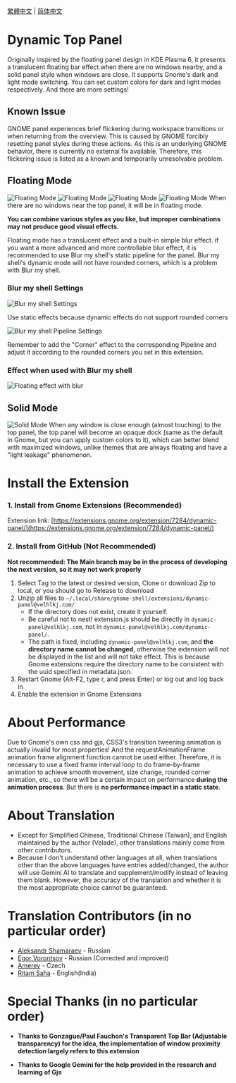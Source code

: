 [繁體中文](README.md) | [简体中文](README-cn.md) 

# Dynamic Top Panel

Originally inspired by the floating panel design in KDE Plasma 6, it presents a translucent floating bar effect when there are no windows nearby, and a solid panel style when windows are close. It supports Gnome's dark and light mode switching. You can set custom colors for dark and light modes respectively. And there are more settings!

## Known Issue

GNOME panel experiences brief flickering during workspace transitions or when returning from the overview. This is caused by GNOME forcibly resetting panel styles during these actions. As this is an underlying GNOME behavior, there is currently no external fix available. Therefore, this flickering issue is listed as a known and temporarily unresolvable problem.

## Floating Mode
![Floating Mode](readme_images/transparent.png)
![Floating Mode](readme_images/transparent_area.png)
![Floating Mode](readme_images/transparent_auto_width.png)
![Floating Mode](readme_images/transparent_color.png)
When there are no windows near the top panel, it will be in floating mode.

**You can combine various styles as you like, but improper combinations may not produce good visual effects.**

Floating mode has a translucent effect and a built-in simple blur effect. if you want a more advanced and more controllable blur effect, it is recommended to use Blur my shell's static pipeline for the panel. Blur my shell's dynamic mode will not have rounded corners, which is a problem with Blur my shell.
### Blur my shell Settings
![Blur my shell Settings](readme_images/bms_settings1.png)

Use static effects because dynamic effects do not support rounded corners

![Blur my shell Pipeline Settings](readme_images/bms_settings2.png)

Remember to add the "Corner" effect to the corresponding Pipeline and adjust it according to the rounded corners you set in this extension.
### Effect when used with Blur my shell
![Floating effect with blur](readme_images/blur.png)

## Solid Mode
![Solid Mode](readme_images/solid.png)
When any window is close enough (almost touching) to the top panel, the top panel will become an opaque dock (same as the default in Gnome, but you can apply custom colors to it), which can better blend with maximized windows, unlike themes that are always floating and have a "light leakage" phenomenon.

# Install the Extension
### 1. Install from Gnome Extensions (Recommended)
Extension link: [https://extensions.gnome.org/extension/7284/dynamic-panel/](https://extensions.gnome.org/extension/7284/dynamic-panel/)
### 2. Install from GitHub (Not Recommended)
**Not recommended: The Main branch may be in the process of developing the next version, so it may not work properly**

1. Select Tag to the latest or desired version, Clone or download Zip to local, or you should go to Release to download
1. Unzip all files to `~/.local/share/gnome-shell/extensions/dynamic-panel@velhlkj.com/`
    * If the directory does not exist, create it yourself.
    * Be careful not to nest! extension.js should be directly in `dynamic-panel@velhlkj.com`, not in `dynamic-panel@velhlkj.com/dynamic-panel/`.
    * The path is fixed, including `dynamic-panel@velhlkj.com`, and **the directory name cannot be changed**, otherwise the extension will not be displayed in the list and will not take effect. This is because Gnome extensions require the directory name to be consistent with the uuid specified in metadata.json.
1. Restart Gnome (Alt-F2, type r, and press Enter) or log out and log back in
1. Enable the extension in Gnome Extensions

# About Performance
Due to Gnome's own css and gjs, CSS3's transition tweening animation is actually invalid for most properties! And the requestAnimationFrame animation frame alignment function cannot be used either. Therefore, it is necessary to use a fixed frame interval loop to do frame-by-frame animation to achieve smooth movement, size change, rounded corner animation, etc., so there will be a certain impact on performance **during the animation process**. But there is **no performance impact in a static state**.

# About Translation
* Except for Simplified Chinese, Traditional Chinese (Taiwan), and English maintained by the author (Velade), other translations mainly come from other contributors.
* Because I don't understand other languages at all, when translations other than the above languages have entries added/changed, the author will use Gemini AI to translate and supplement/modify instead of leaving them blank. However, the accuracy of the translation and whether it is the most appropriate choice cannot be guaranteed.

# Translation Contributors (in no particular order)
* [Aleksandr Shamaraev](https://github.com/AlexanderShad) - Russian
* [Egor Vorontsov](https://github.com/egormanga) - Russian (Corrected and improved)
* [Amerey](https://github.com/Amereyeu) - Czech
* [Ritam Saha](https://github.com/astro-ray) - English(India)

# Special Thanks (in no particular order)
* **Thanks to Gonzague/Paul Fauchon's Transparent Top Bar (Adjustable transparency) for the idea, the implementation of window proximity detection largely refers to this extension**

* **Thanks to Google Gemini for the help provided in the research and learning of Gjs**
